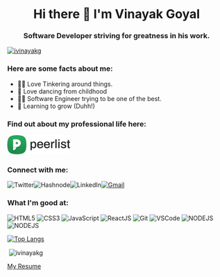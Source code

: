 <h1 align="center">Hi there 👋 I'm Vinayak Goyal</h1>
<h3 align="center">Software Developer striving for greatness in his work.</h3>

<p><a href="https://twitter.com/ivinayakg" target="_blank"><img src="https://img.shields.io/twitter/follow/ivinayakg?logo=twitter&color=0f56b3&style=for-the-badge&label=Follow" alt="ivinayakg" /></a> </p>

<h3>Here are some facts about me:</h3>

- 👩‍🎓 Love Tinkering around things.
- 🧠 Love dancing from childhood
- 👩‍💻 Software Engineer trying to be one of the best.
- 🌱 Learning to grow (Duhh!)


<h3>Find out about my professional life here:</h3>
<a href="https://peerlist.io/ivinayakg"><img height=44 src="https://github.com/Siddhant-K-code/Siddhant-K-code/blob/master/PL%20Logo%20-%20Primary.svg"/></a>

<h3 align="left">Connect with me:</h3>
<a href="mailto:vinayak20029@gmail.com"><img src="https://img.shields.io/badge/Gmail-DA100B?style=for-the-badge&logo=gmail&logoColor=white" alt="Gmail"/></a> 
<a href="https://twitter.com/ivinayakg"><img src="https://img.shields.io/badge/Twitter-1672EC?style=for-the-badge&logo=twitter&logoColor=white" alt="Twitter"  align="left"/></a>
<a href="https://ivinayakg.hashnode.dev/"><img src="https://img.shields.io/badge/Hashnode-0f56b3?style=for-the-badge&logo=hashnode&logoColor=white" alt="Hashnode" align="left" /> </a>
<a href="https://linkedin.com/in/ivinayakg"><img src="https://img.shields.io/badge/LinkedIn-223189?style=for-the-badge&logo=linkedin&logoColor=white" alt="LinkedIn" align="left"/></a>

<br />

<h3 align="left">What I'm good at:</h3>
<p>
<img src="https://img.shields.io/badge/HTML5-ED9526?style=for-the-badge&logo=html5&logoColor=white" alt="HTML5" />
<img src="https://img.shields.io/badge/CSS3-1672EC?style=for-the-badge&logo=css3&logoColor=white" alt="CSS3" />
<img src="https://img.shields.io/badge/JavaScript-F0D042?style=for-the-badge&logo=javascript&logoColor=black" alt="JavaScript" />
<img src="https://img.shields.io/badge/React-20232A?style=for-the-badge&logo=react&logoColor=61DAFB" alt="ReactJS" />
<img src="https://img.shields.io/badge/Git-DA100B?style=for-the-badge&logo=git&logoColor=white" alt="Git" /> 
<img src="https://img.shields.io/badge/Visual_Studio_Code-2E41B6?style=for-the-badge&logo=visual%20studio%20code&logoColor=white" alt="VSCode" />
<img src="https://img.shields.io/badge/Node.js-43853D?style=for-the-badge&logo=node.js&logoColor=white" alt="NODEJS" />
<img src="https://img.shields.io/badge/Express.js-404D59?style=for-the-badge" alt="NODEJS" />
</p>

[![Top Langs](https://github-readme-stats.vercel.app/api/top-langs/?username=ivinayakg&layout=compact&theme=aura)](https://github.com/ivinayakg/github-readme-stats)

<p>&nbsp;<img align="center" src="https://github-readme-stats.vercel.app/api?username=ivinayakg&show_icons=true&&title_color=0f56b3&hide=issues&count_private=true&theme=aura" alt="ivinayakg" /></p>


[My Resume](https://github.com/ivinayakg/ivinayakg/files/9127243/Resume.17.July.Vinayak.pdf)
